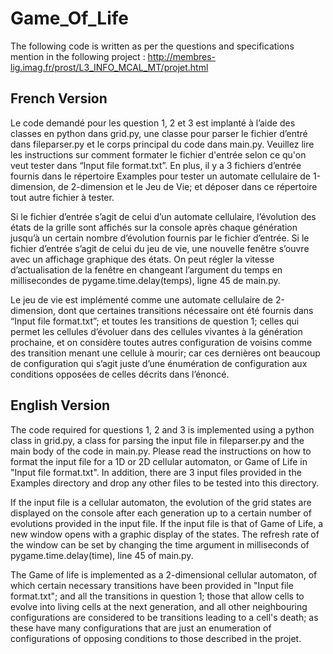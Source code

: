 # Game_Of_Life
The following code is written as per the questions and specifications mention in the following project :
http://membres-lig.imag.fr/prost/L3_INFO_MCAL_MT/projet.html

## French Version
Le code demandé pour les question 1, 2 et 3 est implanté à l’aide des classes en python dans grid.py, une classe pour parser le fichier d’entré dans fileparser.py et le corps 
principal du code dans main.py. Veuillez lire les instructions sur comment formater le fichier d'entrée selon ce qu'on veut tester dans “Input file format.txt”.  En plus, il y 
a 3 fichiers d’entrée fournis dans le répertoire Examples pour tester un automate cellulaire de 1-dimension, de 2-dimension et le Jeu de Vie; et déposer dans ce répertoire tout 
autre fichier à tester.

Si le fichier d’entrée s’agit de celui d’un automate cellulaire, l’évolution des états de la grille sont affichés sur la console après chaque génération jusqu’à un certain nombre 
d’évolution fournis par le fichier d’entrée. Si le fichier d’entrée s’agit de celui du jeu de vie, une nouvelle fenêtre s’ouvre avec un affichage graphique des états. On peut régler
la vitesse d’actualisation de la fenêtre en changeant l’argument du temps en millisecondes de pygame.time.delay(temps), ligne 45 de main.py.

Le jeu de vie est implémenté comme une automate cellulaire de 2-dimension, dont que certaines transitions nécessaire ont été fournis dans “Input file format.txt”; et toutes les 
transitions de question 1; celles qui permet les cellules d’évoluer dans des cellules vivantes à la génération prochaine, et on considère toutes autres configuration de voisins 
comme des transition menant une cellule à mourir; car ces dernières ont beaucoup de configuration qui s’agit juste d’une énumération de configuration aux conditions opposées de 
celles décrits dans l’énoncé.

## English Version
The code required for questions 1, 2 and 3 is implemented using a python class in grid.py, a class for parsing the input file in fileparser.py and the main body of the code in 
main.py. Please read the instructions on how to format the input file for a 1D or 2D cellular automaton, or Game of Life in "Input file format.txt". In addition, there are 3 input
files provided in the Examples directory and drop any other files to be tested into this directory.

If the input file is a cellular automaton, the evolution of the grid states are displayed on the console after each generation up to a certain number of evolutions provided in 
the input file. If the input file is that of Game of Life, a new window opens with a graphic display of the states. The refresh rate of the window can be set by changing the time
argument in milliseconds of pygame.time.delay(time), line 45 of main.py.

The Game of life is implemented as a 2-dimensional cellular automaton, of which certain necessary transitions have been provided in "Input file format.txt"; and all the transitions
in question 1; those that allow cells to evolve into living cells at the next generation, and all other neighbouring configurations are considered to be transitions leading to a 
cell's death; as these have many configurations that are just an enumeration of configurations of opposing conditions to those described in the projet.
